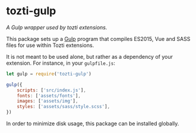 # tozti-gulp
*A Gulp wrapper used by tozti extensions.*

This package sets up a [Gulp](https://gulpjs.com/) program that compiles ES2015, Vue and SASS files for use within Tozti extensions.

It is not meant to be used alone, but rather as a dependency of your extension. For instance, in your `gulpfile.js`:
```js
let gulp = require('tozti-gulp')

gulp({
    scripts: ['src/index.js'],
    fonts: ['assets/fonts'],
    images: ['assets/img'], 
    styles: ['assets/sass/style.scss'],
})
```

In order to minimize disk usage, this package can be installed globally.